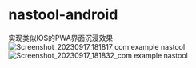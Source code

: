 # nastool-android
实现类似IOS的PWA界面沉浸效果
![Screenshot_20230917_181817_com example nastool](https://github.com/cikezhu/nastool-android/assets/29982056/607af865-7b91-4a31-bb8c-d6234bb44e56)
![Screenshot_20230917_181832_com example nastool](https://github.com/cikezhu/nastool-android/assets/29982056/9a069fc6-fb31-4dbe-8430-4a2884f9c325)
